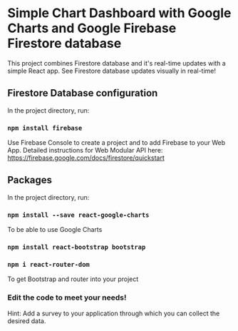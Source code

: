 # Simple Chart Dashboard with Google Charts and Google Firebase Firestore database

This project combines Firestore database and it's real-time updates with a simple React app.
See Firestore database updates visually in real-time!

## Firestore Database configuration

In the project directory, run:

### `npm install firebase`

Use Firebase Console to create a project and to add Firebase to your Web App.
Detailed instructions for Web Modular API here:
https://firebase.google.com/docs/firestore/quickstart

## Packages

In the project directory, run:

### `npm install --save react-google-charts`

To be able to use Google Charts

### `npm install react-bootstrap bootstrap`

### `npm i react-router-dom`

To get Bootstrap and router into your project

### Edit the code to meet your needs!

Hint: Add a survey to your application through which you can collect the desired data.
